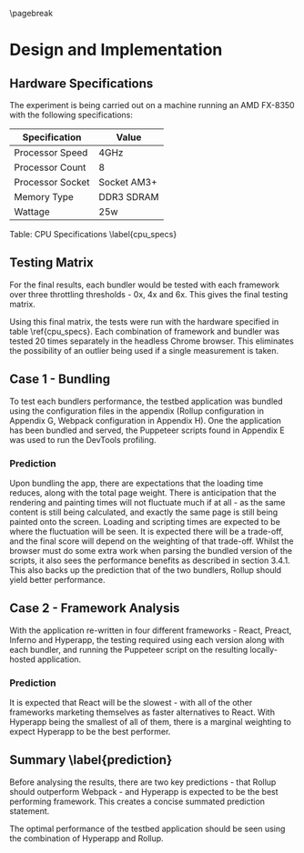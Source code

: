 \pagebreak

# Design and Implementation

## Hardware Specifications
The experiment is being carried out on a machine running an AMD FX-8350
with the following specifications:

| Specification | Value |
|---|---|
| Processor Speed | 4GHz |
| Processor Count | 8 |
| Processor Socket | Socket AM3+ |
| Memory Type | DDR3 SDRAM |
| Wattage | 25w |

Table: CPU Specifications \label{cpu_specs}

## Testing Matrix

For the final results, each bundler would be tested with each
framework over three throttling thresholds - 0x, 4x and 6x. This
gives the final testing matrix.

Using this final matrix, the tests were run with the hardware specified
in table \ref{cpu_specs}. Each combination of framework and bundler was
tested 20 times separately in the headless Chrome browser. This eliminates
the possibility of an outlier being used if a single measurement is taken.
 
## Case 1 - Bundling

To test each bundlers performance, the testbed application was bundled
using the configuration files in the appendix (Rollup configuration in Appendix G,
Webpack configuration in Appendix H). One the application has been bundled
and served, the Puppeteer scripts found in Appendix E was used to run the
DevTools profiling.

### Prediction

Upon bundling the app, there are expectations that the loading time 
reduces, along with the total page weight. There is anticipation that 
the rendering and painting times will not fluctuate much if at all - 
as the same content is still being calculated, and exactly the same 
page is still being painted onto the screen. Loading and scripting 
times are expected to be where the fluctuation will be seen. It is
expected there will be a trade-off, and the final score will depend on
the weighting of that trade-off. Whilst the browser must do some extra
work when parsing the bundled version of the scripts, it also sees
the performance benefits as described in section 3.4.1. This also
backs up the prediction that of the two bundlers, Rollup should yield
better performance.

## Case 2 - Framework Analysis

With the application re-written in four different frameworks - React,
Preact, Inferno and Hyperapp, the testing required using each version
along with each bundler, and running the Puppeteer script on the resulting
locally-hosted application.

### Prediction

It is expected that React will be the slowest - with all of the other
frameworks marketing themselves as faster alternatives to React. With
Hyperapp being the smallest of all of them, there is a marginal weighting
to expect Hyperapp to be the best performer.

## Summary \label{prediction}
Before analysing the results, there are two key predictions - that
Rollup should outperform  Webpack - and Hyperapp is expected to be
the best performing framework. This creates a concise summated prediction
statement.

The optimal performance of the testbed application should be seen using
the combination of Hyperapp and Rollup.
